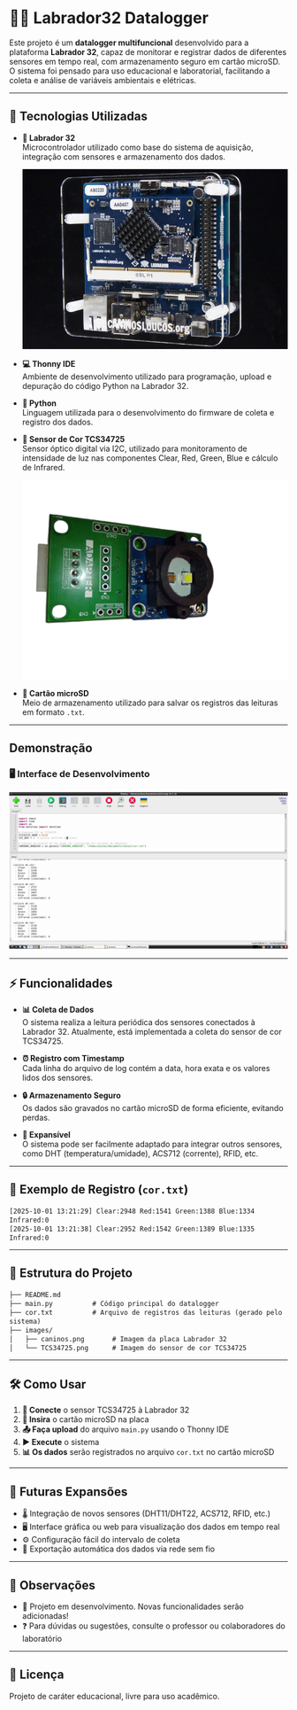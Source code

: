 # 🐕‍🦺 Labrador32 Datalogger

Este projeto é um **datalogger multifuncional** desenvolvido para a plataforma **Labrador 32**, capaz de monitorar e registrar dados de diferentes sensores em tempo real, com armazenamento seguro em cartão microSD. O sistema foi pensado para uso educacional e laboratorial, facilitando a coleta e análise de variáveis ambientais e elétricas.

---

## 🚀 Tecnologias Utilizadas

- **🔧 Labrador 32**  
  Microcontrolador utilizado como base do sistema de aquisição, integração com sensores e armazenamento dos dados.
  
  ![Placa Labrador 32](./images/caninos.png)

- **💻 Thonny IDE**  
  Ambiente de desenvolvimento utilizado para programação, upload e depuração do código Python na Labrador 32.

- **🐍 Python**  
  Linguagem utilizada para o desenvolvimento do firmware de coleta e registro dos dados.

- **🎨 Sensor de Cor TCS34725**  
  Sensor óptico digital via I2C, utilizado para monitoramento de intensidade de luz nas componentes Clear, Red, Green, Blue e cálculo de Infrared.
  
  ![Sensor TCS34725](./images/TCS34725.png)

- **💾 Cartão microSD**  
  Meio de armazenamento utilizado para salvar os registros das leituras em formato `.txt`.

---

## Demonstração

### 🖥️ Interface de Desenvolvimento
![Interface Thonny](./images/tela.png)

---

## ⚡ Funcionalidades

- **📊 Coleta de Dados**  
  O sistema realiza a leitura periódica dos sensores conectados à Labrador 32. Atualmente, está implementada a coleta do sensor de cor TCS34725.

- **⏰ Registro com Timestamp**  
  Cada linha do arquivo de log contém a data, hora exata e os valores lidos dos sensores.

- **🔒 Armazenamento Seguro**  
  Os dados são gravados no cartão microSD de forma eficiente, evitando perdas.

- **🔧 Expansível**  
  O sistema pode ser facilmente adaptado para integrar outros sensores, como DHT (temperatura/umidade), ACS712 (corrente), RFID, etc.

---

## 📝 Exemplo de Registro (`cor.txt`)

```
[2025-10-01 13:21:29] Clear:2948 Red:1541 Green:1388 Blue:1334 Infrared:0
[2025-10-01 13:21:38] Clear:2952 Red:1542 Green:1389 Blue:1335 Infrared:0
```

---

## 📁 Estrutura do Projeto

```
├── README.md
├── main.py          # Código principal do datalogger
├── cor.txt          # Arquivo de registros das leituras (gerado pelo sistema)
├── images/
│   ├── caninos.png       # Imagem da placa Labrador 32
│   └── TCS34725.png      # Imagem do sensor de cor TCS34725
```

---

## 🛠️ Como Usar

1. **🔌 Conecte** o sensor TCS34725 à Labrador 32
2. **💾 Insira** o cartão microSD na placa
3. **📤 Faça upload** do arquivo `main.py` usando o Thonny IDE
4. **▶️ Execute** o sistema
5. **📊 Os dados** serão registrados no arquivo `cor.txt` no cartão microSD

---

## 🔮 Futuras Expansões

- 🌡️ Integração de novos sensores (DHT11/DHT22, ACS712, RFID, etc.)
- 🖥️ Interface gráfica ou web para visualização dos dados em tempo real
- ⚙️ Configuração fácil do intervalo de coleta
- 📡 Exportação automática dos dados via rede sem fio

---

## 📌 Observações

- 🚧 Projeto em desenvolvimento. Novas funcionalidades serão adicionadas!
- ❓ Para dúvidas ou sugestões, consulte o professor ou colaboradores do laboratório

---

## 📄 Licença

Projeto de caráter educacional, livre para uso acadêmico.